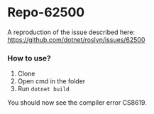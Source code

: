 # Repo-62500

A reproduction of the issue described here: https://github.com/dotnet/roslyn/issues/62500

### How to use?
1. Clone
2. Open cmd in the folder
3. Run `dotnet build`


You should now see the compiler error CS8619.